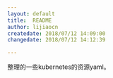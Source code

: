 ```yaml
---
layout: default
title:  README
author: lijiaocn
createdate: 2018/07/12 14:09:00
changedate: 2018/07/12 14:12:39

---
```


整理的一些kubernetes的资源yaml。
